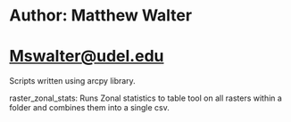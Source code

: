 # Author: Matthew Walter

# Mswalter@udel.edu


Scripts written using arcpy library.

raster_zonal_stats: Runs Zonal statistics to table tool on all rasters within a folder and combines them into a single csv.
